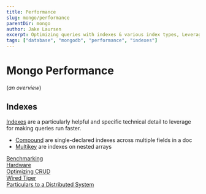 ```yaml
---
title: Performance
slug: mongo/performance
parentDir: mongo
author: Jake Laursen
excerpt: Optimizing queries with indexes & various index types, Leveraging Indexes in queries, query planning, understanding query execution statistics, benchmark testing the db & more
tags: ["database", "mongodb", "performance", "indexes"]
---
```


# Mongo Performance

(_an overview_)

## Indexes

[Indexes](/mongo/performance/indexes) are a particularly helpful and specific technical detail to leverage for making queries run faster.

- [Compound](/mongo/performance/compound-indexes) are single-declared indexes across multiple fields in a doc
- [Multikey](/mongo/performance/multi-key-indexes) are indexes on nested arrays

[Benchmarking](/mongo/performance/benchmarking)  
[Hardware](/mongo/performance/hardward)  
[Optimizing CRUD](/mongo/performance/optimizing-crud)  
[Wired Tiger](/mongo/performance/wired-tiger)  
[Particulars to a Distributed System](/mongo/performance/distributed-systems/)
